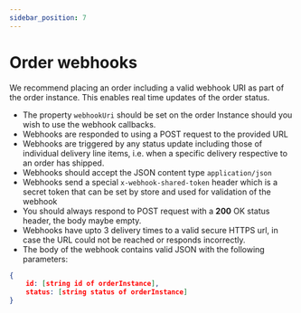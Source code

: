 ```yaml
---
sidebar_position: 7
---
```


# Order webhooks

We recommend placing an order including a valid webhook URI as part of the order instance. This enables real time updates of the order status.
- The property `webhookUri` should be set on the order Instance should you wish to use the webhook callbacks.
- Webhooks are responded to using a POST request to the provided URL
- Webhooks are triggered by any status update including those of individual delivery line items, i.e. when a specific delivery respective to an order has shipped.
- Webhooks should accept the JSON content type `application/json`
- Webhooks send a special `x-webhook-shared-token` header which is a secret token that can be set by store and used for validation of the webhook
- You should always respond to POST request with a **200** OK status header, the body maybe empty.
- Webhooks have upto 3 delivery times to a valid secure HTTPS url, in case the URL could not be reached or responds incorrectly.
- The body of the webhook contains valid JSON with the following parameters:

```json
{
    id: [string id of orderInstance],
    status: [string status of orderInstance]
}
```
